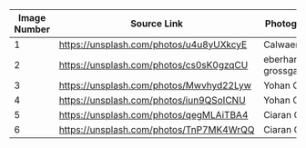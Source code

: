 | Image Number | Source Link                             | Photographer            | Photographer Link                   |
| ------------ | --------------------------------------- | ----------------------- | ----------------------------------- |
| 1            | https://unsplash.com/photos/u4u8yUXkcyE | Calwaen Liew            | https://unsplash.com/@calwa3nli3w   |
| 2            | https://unsplash.com/photos/cs0sK0gzqCU | eberhard grossgasteiger | https://unsplash.com/@eberhardgross |
| 3            | https://unsplash.com/photos/Mwvhyd22Lyw | Yohan Cho               | https://unsplash.com/@yohoney       |
| 4            | https://unsplash.com/photos/iun9QSoICNU | Yohan Cho               | https://unsplash.com/@yohoney       |
| 5            | https://unsplash.com/photos/qegMLAiTBA4 | Ciaran O'Brien          | https://unsplash.com/@icidius       |
| 6            | https://unsplash.com/photos/TnP7MK4WrQQ | Ciaran O'Brien          | https://unsplash.com/@icidius       |

